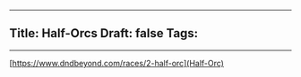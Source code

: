 
---
Title: Half-Orcs
Draft: false
Tags:
  - 
---


[https://www.dndbeyond.com/races/2-half-orc](Half-Orc)
